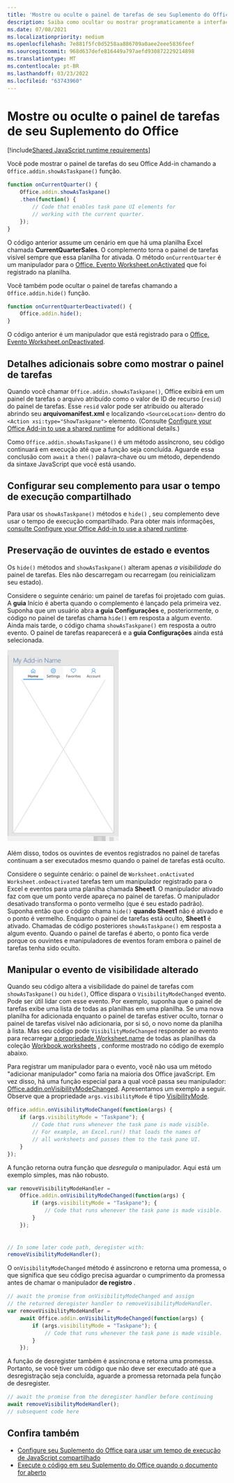 ```yaml
---
title: 'Mostre ou oculte o painel de tarefas de seu Suplemento do Office '
description: Saiba como ocultar ou mostrar programaticamente a interface do usuário de um complemento enquanto ele é executado continuamente.
ms.date: 07/08/2021
ms.localizationpriority: medium
ms.openlocfilehash: 7e881f5fc0d5258aa886709a0aee2eee5836feef
ms.sourcegitcommit: 968d637defe816449a797aefd930872229214898
ms.translationtype: MT
ms.contentlocale: pt-BR
ms.lasthandoff: 03/23/2022
ms.locfileid: "63743960"
---
```

# <a name="show-or-hide-the-task-pane-of-your-office-add-in"></a>Mostre ou oculte o painel de tarefas de seu Suplemento do Office 

[!include[Shared JavaScript runtime requirements](../includes/shared-runtime-requirements-note.md)]

Você pode mostrar o painel de tarefas do seu Office Add-in chamando a `Office.addin.showAsTaskpane()` função.

```javascript
function onCurrentQuarter() {
    Office.addin.showAsTaskpane()
    .then(function() {
        // Code that enables task pane UI elements for
        // working with the current quarter.
    });
}
```

O código anterior assume um cenário em que há uma planilha Excel chamada **CurrentQuarterSales**. O complemento torna o painel de tarefas visível sempre que essa planilha for ativada. O método `onCurrentQuarter` é um manipulador para o [Office. Evento Worksheet.onActivated](/javascript/api/excel/excel.worksheet?view=excel-js-preview&preserve-view=true#excel-excel-worksheet-onactivated-member) que foi registrado na planilha.

Você também pode ocultar o painel de tarefas chamando a `Office.addin.hide()` função.

```javascript
function onCurrentQuarterDeactivated() {
    Office.addin.hide();
}
```

O código anterior é um manipulador que está registrado para o [Office. Evento Worksheet.onDeactivated](/javascript/api/excel/excel.worksheet?view=excel-js-preview&preserve-view=true#excel-excel-worksheet-ondeactivated-member).

## <a name="additional-details-on-showing-the-task-pane"></a>Detalhes adicionais sobre como mostrar o painel de tarefas

Quando você chamar `Office.addin.showAsTaskpane()`, Office exibirá em um painel de tarefas o arquivo atribuído como o valor de ID de recurso (`resid`) do painel de tarefas. Esse `resid` valor pode ser atribuído ou alterado abrindo seu **arquivomanifest.xml** e localizando `<SourceLocation>` dentro do `<Action xsi:type="ShowTaskpane">` elemento.
(Consulte [Configure your Office Add-in to use a shared runtime](configure-your-add-in-to-use-a-shared-runtime.md) for additional details.)

Como `Office.addin.showAsTaskpane()` é um método assíncrono, seu código continuará em execução até que a função seja concluída. Aguarde essa conclusão com `await` a `then()` palavra-chave ou um método, dependendo da sintaxe JavaScript que você está usando.

## <a name="configure-your-add-in-to-use-the-shared-runtime"></a>Configurar seu complemento para usar o tempo de execução compartilhado

Para usar os `showAsTaskpane()` métodos e `hide()` , seu complemento deve usar o tempo de execução compartilhado. Para obter mais informações, [consulte Configure your Office Add-in to use a shared runtime](configure-your-add-in-to-use-a-shared-runtime.md).

## <a name="preservation-of-state-and-event-listeners"></a>Preservação de ouvintes de estado e eventos

Os `hide()` métodos and `showAsTaskpane()` alteram apenas *a visibilidade* do painel de tarefas. Eles não descarregam ou recarregam (ou reinicializam seu estado).

Considere o seguinte cenário: um painel de tarefas foi projetado com guias. A **guia** Início é aberta quando o complemento é lançado pela primeira vez. Suponha que um usuário abra **a guia Configurações** e, posteriormente, o código no painel de tarefas chama `hide()` em resposta a algum evento. Ainda mais tarde, o código chama `showAsTaskpane()` em resposta a outro evento. O painel de tarefas reaparecerá e a **guia Configurações** ainda está selecionada.

![Uma captura de tela do painel de tarefas que tem quatro guias rotuladas home, Configurações, Favoritos e Contas.](../images/TaskpaneWithTabs.png)

Além disso, todos os ouvintes de eventos registrados no painel de tarefas continuam a ser executados mesmo quando o painel de tarefas está oculto.

Considere o seguinte cenário: o painel de `Worksheet.onActivated` `Worksheet.onDeactivated` tarefas tem um manipulador registrado para o Excel e eventos para uma planilha chamada **Sheet1**. O manipulador ativado faz com que um ponto verde apareça no painel de tarefas. O manipulador desativado transforma o ponto vermelho (que é seu estado padrão). Suponha então que o código chama `hide()` **quando Sheet1** não é ativado e o ponto é vermelho. Enquanto o painel de tarefas está oculto, **Sheet1** é ativado. Chamadas de código posteriores `showAsTaskpane()` em resposta a algum evento. Quando o painel de tarefas é aberto, o ponto fica verde porque os ouvintes e manipuladores de eventos foram embora o painel de tarefas tenha sido oculto.

## <a name="handle-the-visibility-changed-event"></a>Manipular o evento de visibilidade alterado

Quando seu código altera a visibilidade do painel de tarefas com `showAsTaskpane()` ou `hide()`, Office dispara o `VisibilityModeChanged` evento. Pode ser útil lidar com esse evento. Por exemplo, suponha que o painel de tarefas exibe uma lista de todas as planilhas em uma planilha. Se uma nova planilha for adicionada enquanto o painel de tarefas estiver oculto, tornar o painel de tarefas visível não adicionaria, por si só, o novo nome da planilha à lista. Mas seu código pode `VisibilityModeChanged` responder ao evento para recarregar [a propriedade Worksheet.name](/javascript/api/excel/excel.worksheet#excel-excel-worksheet-name-member) de todas as planilhas da coleção [Workbook.worksheets](/javascript/api/excel/excel.workbook#excel-excel-workbook-worksheets-member) , conforme mostrado no código de exemplo abaixo.

Para registrar um manipulador para o evento, você não usa um método "adicionar manipulador" como faria na maioria dos Office javaScript. Em vez disso, há uma função especial para a qual você passa seu manipulador: [Office.addin.onVisibilityModeChanged](/javascript/api/office/office.addin#office-office-addin-onvisibilitymodechanged-member(1)). Apresentamos um exemplo a seguir. Observe que a propriedade `args.visibilityMode` é tipo [VisibilityMode](/javascript/api/office/office.visibilitymode).

```javascript
Office.addin.onVisibilityModeChanged(function(args) {
    if (args.visibilityMode = "Taskpane"); {
        // Code that runs whenever the task pane is made visible.
        // For example, an Excel.run() that loads the names of
        // all worksheets and passes them to the task pane UI.
    }
});
```

A função retorna outra função que *desregula* o manipulador. Aqui está um exemplo simples, mas não robusto.

```javascript
var removeVisibilityModeHandler =
    Office.addin.onVisibilityModeChanged(function(args) {
        if (args.visibilityMode = "Taskpane"); {
            // Code that runs whenever the task pane is made visible.
        }
    });


// In some later code path, deregister with:
removeVisibilityModeHandler();
```

O `onVisibilityModeChanged` método é assíncrono e retorna uma promessa, o que significa que seu código precisa aguardar o cumprimento da promessa antes de chamar o manipulador **de registro** .

```javascript
// await the promise from onVisibilityModeChanged and assign
// the returned deregister handler to removeVisibilityModeHandler.
var removeVisibilityModeHandler =
    await Office.addin.onVisibilityModeChanged(function(args) {
        if (args.visibilityMode = "Taskpane"); {
            // Code that runs whenever the task pane is made visible.
        }
    });
```

A função de desregister também é assíncrona e retorna uma promessa. Portanto, se você tiver um código que não deve ser executado até que a desregistração seja concluída, aguarde a promessa retornada pela função de desregister.

```javascript
// await the promise from the deregister handler before continuing
await removeVisibilityModeHandler();
// subsequent code here
```

## <a name="see-also"></a>Confira também

- [Configure seu Suplemento do Office para usar um tempo de execução de JavaScript compartilhado](configure-your-add-in-to-use-a-shared-runtime.md)
- [Execute o código em seu Suplemento do Office quando o documento for aberto](run-code-on-document-open.md)
